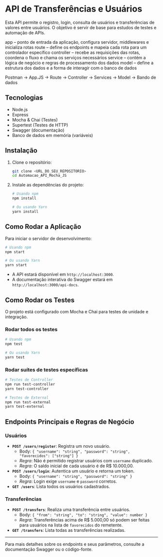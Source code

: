 # API de Transferências e Usuários

Esta API permite o registro, login, consulta de usuários e transferências de valores entre usuários. O objetivo é servir de base para estudos de testes e automação de APIs.

app – ponto de entrada da aplicação, configura servidor, middlewares e inicializa rotas
route – define os endpoints e mapeia cada rota para um controlador específico
controller – recebe as requisições das rotas, coordena o fluxo e chama os serviços necessários
service – contém a lógica de negócio e regras de processamento dos dados
model – define a estrutura dos dados e a forma de interagir com o banco de dados

Postman -> App.JS -> Route -> Controller -> Services -> Model -> Bando de dados


## Tecnologias
- Node.js
- Express
- Mocha & Chai (Testes)
- Supertest (Testes de HTTP)
- Swagger (documentação)
- Banco de dados em memória (variáveis)

## Instalação

1. Clone o repositório:
   ```sh
   git clone <URL_DO_SEU_REPOSITORIO>
   cd Automacao_API_Mocha_JS
   ```
2. Instale as dependências do projeto:
   ```sh
   # Usando npm
   npm install

   # Ou usando Yarn
   yarn install
   ```

## Como Rodar a Aplicação

Para iniciar o servidor de desenvolvimento:
```sh
# Usando npm
npm start

# Ou usando Yarn
yarn start
```
- A API estará disponível em `http://localhost:3000`.
- A documentação interativa do Swagger estará em `http://localhost:3000/api-docs`.

## Como Rodar os Testes

O projeto está configurado com Mocha e Chai para testes de unidade e integração.

### Rodar todos os testes
```sh
# Usando npm
npm test

# Ou usando Yarn
yarn test
```

### Rodar suítes de testes específicas
```sh
# Testes de Controller
npm run test-controller
yarn test-controller

# Testes de External
npm run test-external
yarn test-external
```

## Endpoints Principais e Regras de Negócio

### Usuários
- **`POST /users/register`**: Registra um novo usuário.
  - Body: `{ "username": "string", "password": "string", "favorecidos": ["string"] }`
  - *Regra*: Não é permitido registrar usuários com `username` duplicado.
  - *Regra*: O saldo inicial de cada usuário é de R$ 10.000,00.
- **`POST /users/login`**: Autentica um usuário e retorna um token.
  - Body: `{ "username": "string", "password": "string" }`
  - *Regra*: Login exige `username` e `password` corretos.
- **`GET /users`**: Lista todos os usuários cadastrados.

### Transferências
- **`POST /transfers`**: Realiza uma transferência entre usuários.
  - Body: `{ "from": "string", "to": "string", "value": number }`
  - *Regra*: Transferências acima de R$ 5.000,00 só podem ser feitas para usuários na lista de `favorecidos` do remetente.
- **`GET /transfers`**: Lista todas as transferências realizadas.

---

Para mais detalhes sobre os endpoints e seus parâmetros, consulte a documentação Swagger ou o código-fonte.
